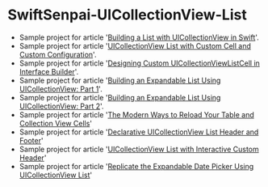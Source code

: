 # SwiftSenpai-UICollectionView-List
- Sample project for article '[Building a List with UICollectionView in Swift](https://swiftsenpai.com/development/uicollectionview-list-basic/)'.
- Sample project for article '[UICollectionView List with Custom Cell and Custom Configuration](https://swiftsenpai.com/development/uicollectionview-list-custom-cell/)'.
- Sample project for article '[Designing Custom UICollectionViewListCell in Interface Builder](https://swiftsenpai.com/development/custom-uicollectionviewlistcell-in-ib/)'.
- Sample project for article '[Building an Expandable List Using UICollectionView: Part 1](https://swiftsenpai.com/development/collectionview-expandable-list-part1/)'.
- Sample project for article '[Building an Expandable List Using UICollectionView: Part 2](https://swiftsenpai.com/development/collectionview-expandable-list-part2/)'.
- Sample project for article '[The Modern Ways to Reload Your Table and Collection View Cells](https://swiftsenpai.com/development/modern-ways-reload-cells/)'
- Sample project for article '[Declarative UICollectionView List Header and Footer](https://swiftsenpai.com/development/declarative-list-header-footer/)'
- Sample project for article '[UICollectionView List with Interactive Custom Header](https://swiftsenpai.com/development/list-interactive-custom-header/)'
- Sample project for article '[Replicate the Expandable Date Picker Using UICollectionView List](https://swiftsenpai.com/development/expandable-date-picker-list/)'
